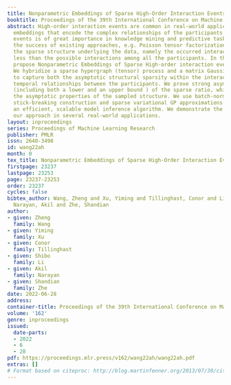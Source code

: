 ```yaml
---
title: Nonparametric Embeddings of Sparse High-Order Interaction Events
booktitle: Proceedings of the 39th International Conference on Machine Learning
abstract: High-order interaction events are common in real-world applications. Learning
  embeddings that encode the complex relationships of the participants from these
  events is of great importance in knowledge mining and predictive tasks. Despite
  the success of existing approaches, e.g. Poisson tensor factorization, they ignore
  the sparse structure underlying the data, namely the occurred interactions are far
  less than the possible interactions among all the participants. In this paper, we
  propose Nonparametric Embeddings of Sparse High-order interaction events (NESH).
  We hybridize a sparse hypergraph (tensor) process and a matrix Gaussian process
  to capture both the asymptotic structural sparsity within the interactions and nonlinear
  temporal relationships between the participants. We prove strong asymptotic bounds
  (including both a lower and an upper bound ) of the sparse ratio, which reveals
  the asymptotic properties of the sampled structure. We use batch-normalization,
  stick-breaking construction and sparse variational GP approximations to develop
  an efficient, scalable model inference algorithm. We demonstrate the advantage of
  our approach in several real-world applications.
layout: inproceedings
series: Proceedings of Machine Learning Research
publisher: PMLR
issn: 2640-3498
id: wang22ah
month: 0
tex_title: Nonparametric Embeddings of Sparse High-Order Interaction Events
firstpage: 23237
lastpage: 23253
page: 23237-23253
order: 23237
cycles: false
bibtex_author: Wang, Zheng and Xu, Yiming and Tillinghast, Conor and Li, Shibo and
  Narayan, Akil and Zhe, Shandian
author:
- given: Zheng
  family: Wang
- given: Yiming
  family: Xu
- given: Conor
  family: Tillinghast
- given: Shibo
  family: Li
- given: Akil
  family: Narayan
- given: Shandian
  family: Zhe
date: 2022-06-28
address:
container-title: Proceedings of the 39th International Conference on Machine Learning
volume: '162'
genre: inproceedings
issued:
  date-parts:
  - 2022
  - 6
  - 28
pdf: https://proceedings.mlr.press/v162/wang22ah/wang22ah.pdf
extras: []
# Format based on citeproc: http://blog.martinfenner.org/2013/07/30/citeproc-yaml-for-bibliographies/
---
```

